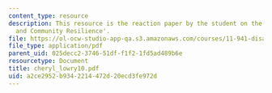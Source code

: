 ```yaml
---
content_type: resource
description: This resource is the reaction paper by the student on the topic 'Governance
  and Community Resilience'.
file: https://ol-ocw-studio-app-qa.s3.amazonaws.com/courses/11-941-disaster-vulnerability-and-resilience-spring-2005/a2ce2952b9342214472d20ecd3fe972d_cheryl_lowry10.pdf
file_type: application/pdf
parent_uid: 025decc2-3746-51df-f1f2-1fd5ad489b6e
resourcetype: Document
title: cheryl_lowry10.pdf
uid: a2ce2952-b934-2214-472d-20ecd3fe972d
---
```

